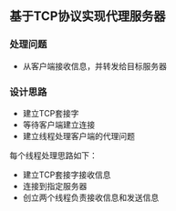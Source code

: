 ## 基于TCP协议实现代理服务器

### 处理问题
- 从客户端接收信息，并转发给目标服务器

### 设计思路
- 建立TCP套接字
- 等待客户端建立连接
- 建立线程处理客户端的代理问题

每个线程处理思路如下：
- 建立TCP套接字接收信息
- 连接到指定服务器
- 创立两个线程负责接收信息和发送信息